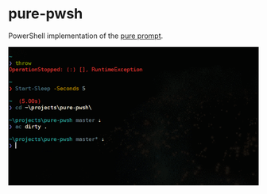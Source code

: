 # pure-pwsh

PowerShell implementation of the [pure prompt](https://github.com/sindresorhus/pure).

<img src="screenshot.png" width="864">

